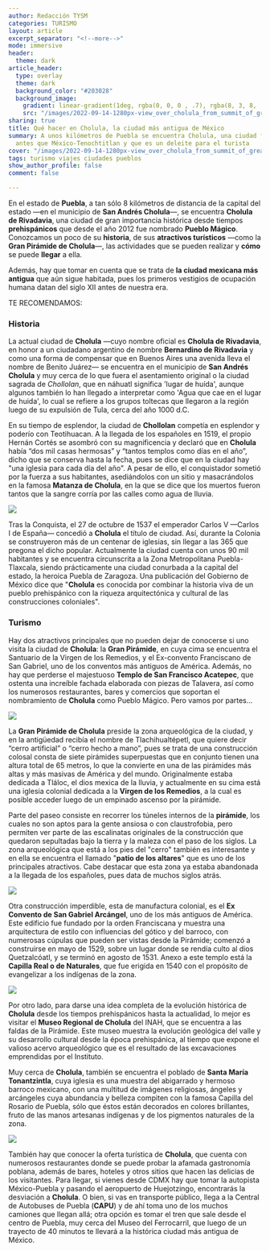 ```yaml
---
author: Redacción TYSM
categories: TURISMO
layout: article
excerpt_separator: "<!--more-->"
mode: immersive
header:
  theme: dark
article_header:
  type: overlay
  theme: dark
  background_color: "#203028"
  background_image:
    gradient: linear-gradient(1deg, rgba(0, 0, 0 , .7), rgba(8, 3, 8, .9))
    src: "/images/2022-09-14-1280px-view_over_cholula_from_summit_of_great_pyramid_-_cholula_-_puebla_-_mexico_-14924947814.jpeg"
sharing: true
title: Qué hacer en Cholula, la ciudad más antigua de México
summary: A unos kilómetros de Puebla se encuentra Cholula, una ciudad fundada incluso
  antes que México-Tenochtitlan y que es un deleite para el turista
cover: "/images/2022-09-14-1280px-view_over_cholula_from_summit_of_great_pyramid_-_cholula_-_puebla_-_mexico_-14924947814.jpeg"
tags: turismo viajes ciudades pueblos
show_author_profile: false
comment: false

---
```

En el estado de **Puebla**, a tan sólo 8 kilómetros de distancia de la capital del estado —en el municipio de **San Andrés Cholula**—, se encuentra **Cholula de Rivadavia**, una ciudad de gran importancia histórica desde tiempos **prehispánicos** que desde el año 2012 fue nombrado **Pueblo Mágico**. Conozcamos un poco de su **historia**, de sus **atractivos turísticos** —como la **Gran Pirámide de Cholula**—, las actividades que se pueden realizar y **cómo** se puede **llegar** a ella.

Además, hay que tomar en cuenta que se trata de **la ciudad mexicana más antigua** que aún sigue habitada, pues los primeros vestigios de ocupación humana datan del siglo XII antes de nuestra era.

TE RECOMENDAMOS:

### Historia

La actual ciudad de **Cholula** —cuyo nombre oficial es **Cholula de Rivadavia**, en honor a un ciudadano argentino de nombre **Bernardino de Rivadavia** y como una forma de compensar que en Buenos Aires una avenida lleva el nombre de Benito Juárez—  se encuentra en el municipio de **San Andrés Cholula** y muy cerca de lo que fuera el asentamiento original o la ciudad sagrada de _Chollolan_, que en náhuatl significa 'lugar de huída', aunque algunos también lo han llegado a interpretar como 'Agua que cae en el lugar de huida', lo cual se refiere a los grupos toltecas que llegaron a la región luego de su expulsión de Tula, cerca del año 1000 d.C.

En su tiempo de esplendor, la ciudad de **Chollolan** competía en esplendor y poderío con Teotihuacan. A la llegada de los españoles en 1519, el propio Hernán Cortés se asombró con su magnificencia y declaró que en **Cholula** había “dos mil casas hermosas” y “tantos templos como días en el año”, dicho que se conserva hasta la fecha, pues se dice que en la ciudad hay "una iglesia para cada día del año". A pesar de ello, el conquistador sometió por la fuerza a sus habitantes, asediándolos con un sitio y masacrándolos en la famosa **Matanza de Cholula**, en la que se dice que los muertos fueron tantos que la sangre corría por las calles como agua de lluvia.

![](https://upload.wikimedia.org/wikipedia/commons/9/99/Matanza_de_Cholula_por_conquistadores_espa%C3%B1oles_Lienzo_de_Tlaxcala.jpg)

Tras la Conquista, el 27 de octubre de 1537 el emperador Carlos V —Carlos I de España— concedió a **Cholula** el título de ciudad. Así, durante la Colonia se construyeron más de un centenar de iglesias, sin llegar a las 365 que pregona el dicho popular. Actualmente la ciudad cuenta con unos 90 mil habitantes y se encuentra circunscrita a la Zona Metropolitana Puebla-Tlaxcala, siendo prácticamente una ciudad conurbada a la capital del estado, la heroica Puebla de Zaragoza. Una publicación del Gobierno de México dice que "**Cholula** es conocida por combinar la historia viva de un pueblo prehispánico con la riqueza arquitectónica y cultural de las construcciones coloniales".

### Turismo

Hay dos atractivos principales que no pueden dejar de conocerse si uno visita la ciudad de **Cholula**: la **Gran Pirámide**, en cuya cima se encuentra el Santuario de la Virgen de los Remedios, y el Ex-convento Franciscano de San Gabriel, uno de los conventos más antiguos de América. Además, no hay que perderse el majestuoso **Templo de San Francisco Acatepec**, que ostenta una increíble fachada elaborada con piezas de Talavera, así como los numerosos restaurantes, bares y comercios que soportan el nombramiento de **Cholula** como Pueblo Mágico. Pero vamos por partes…

![](https://upload.wikimedia.org/wikipedia/commons/thumb/a/a7/Gran_Pir%C3%A1mide_de_Cholula%2C_Puebla%2C_M%C3%A9xico%2C_2013-10-12%2C_DD_04.JPG/1024px-Gran_Pir%C3%A1mide_de_Cholula%2C_Puebla%2C_M%C3%A9xico%2C_2013-10-12%2C_DD_04.JPG)

La **Gran Pirámide de Cholula** preside la zona arqueológica de la ciudad, y en la antigüedad recibía el nombre de Tlachihualtépetl, que quiere decir “cerro artificial” o “cerro hecho a mano”, pues se trata de una construcción colosal consta de siete pirámides superpuestas que en conjunto tienen una altura total de 65 metros, lo que la convierte en una de las pirámides más altas y más masivas de América y del mundo. Originalmente estaba dedicada a Tláloc, el dios mexica de la lluvia, y actualmente en su cima está una iglesia colonial dedicada a la **Virgen de los Remedios**, a la cual es posible acceder luego de un empinado ascenso por la pirámide.

Parte del paseo consiste en recorrer los túneles internos de la **pirámide**, los cuales no son aptos para la gente ansiosa o con claustrofobia, pero permiten ver parte de las escalinatas originales de la construcción que quedaron sepultadas bajo la tierra y la maleza con el paso de los siglos. La zona arqueológica que está a los pies del "cerro" también es interesante y en ella se encuentra el llamado "**patio de los altares**" que es uno de los principales atractivos. Cabe destacar que esta zona ya estaba abandonada a la llegada de los españoles, pues data de muchos siglos atrás.

![](https://upload.wikimedia.org/wikipedia/commons/thumb/4/4a/Ex-Convento_de_San_Gabriel_-_Cholula_-_Mexico_%2825129760488%29.jpg/1024px-Ex-Convento_de_San_Gabriel_-_Cholula_-_Mexico_%2825129760488%29.jpg)

Otra construcción imperdible, esta de manufactura colonial, es el **Ex Convento de San Gabriel Arcángel**, uno de los más antiguos de América. Este edificio fue fundado por la orden Franciscana y muestra una arquitectura de estilo con influencias del gótico y del barroco, con numerosas cúpulas que pueden ser vistas desde la Pirámide; comenzó a construirse en mayo de 1529, sobre un lugar donde se rendía culto al dios Quetzalcóatl, y se terminó en agosto de 1531. Anexo a este templo está la **Capilla Real o de Naturales**, que fue erigida en 1540 con el propósito de evangelizar a los indígenas de la zona. 

![](https://upload.wikimedia.org/wikipedia/commons/thumb/3/33/2CenterfromNorthLeftCapillaReal.JPG/1024px-2CenterfromNorthLeftCapillaReal.JPG)

Por otro lado, para darse una idea completa de la evolución histórica de **Cholula** desde los tiempos prehispánicos hasta la actualidad, lo mejor es visitar el **Museo Regional de Cholula** del INAH, que se encuentra a las faldas de la Pirámide. Este museo muestra la evolución geológica del valle y su desarrollo cultural desde la época prehispánica, al tiempo que expone el valioso acervo arqueológico que es el resultado de las excavaciones emprendidas por el Instituto.

Muy cerca de **Cholula**, también se encuentra el poblado de **Santa María Tonantzintla**, cuya iglesia es una muestra del abigarrado y hermoso barroco mexicano, con una multitud de imágenes religiosas, ángeles y arcángeles cuya abundancia y belleza compiten con la famosa Capilla del Rosario de Puebla, sólo que éstos están decorados en colores brillantes, fruto de las manos artesanas indígenas y de los pigmentos naturales de la zona.

![](https://upload.wikimedia.org/wikipedia/commons/e/ed/Santa_Mar%C3%ADa_Tonantzintla%2C_altar_principal._00416.jpg)

También hay que conocer la oferta turística de **Cholula**, que cuenta con numerosos restaurantes donde se puede probar la afamada gastronomía poblana, además de bares, hoteles y otros sitios que hacen las delicias de los visitantes. Para llegar, si vienes desde CDMX hay que tomar la autopista México-Puebla y pasando el aeropuerto de Huejotzingo, encontrarás la desviación a **Cholula**. O bien, si vas en transporte público, llega a la Central de Autobuses de Puebla (**CAPU**) y de ahí toma uno de los muchos camiones que llegan allá; otra opción es tomar el tren que sale desde el centro de Puebla, muy cerca del Museo del Ferrocarril, que luego de un trayecto de 40 minutos te llevará a la histórica ciudad más antigua de México.